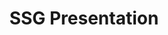 ---
title: "SSG Presentation"
description: "Slides I created for a presentation to the Customer Service Organization (CSO) group about my journey with SSGs. It was well received and generated interest in the development team, who reached out to me to help me further my goal to convert more of our files into an SSG."
tags: ["SSG", "Pandoc", "GitHub", "Jekyll"]
link: "https://docs.google.com/presentation/d/1RDS1JBjwJ74zCHzMRMTcBqM2J4QH16xK32jTGeZr3YI/edit?usp=sharing"
weight: 4
draft: false
---